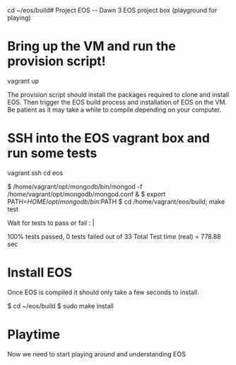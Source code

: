 cd ~/eos/build# Project EOS -- Dawn 3 
EOS project box (playground for playing)



# Bring up the VM and run the provision script!
vagrant up

The provision script should install the packages required to clone and install EOS.
Then trigger the EOS build process and installation of EOS on the VM.
Be patient as it may take a while to compile depending on your computer.



# SSH into the EOS vagrant box and run some tests
vagrant ssh
cd eos

$ /home/vagrant/opt/mongodb/bin/mongod -f /home/vagrant/opt/mongodb/mongod.conf &
$ export PATH=${HOME}/opt/mongodb/bin:$PATH
$ cd /home/vagrant/eos/build; make test

Wait for tests to pass or fail : | 

100% tests passed, 0 tests failed out of 33
Total Test time (real) = 778.88 sec



# Install EOS
Once EOS is compiled it should only take a few seconds to install.

$ cd ~/eos/build
$ sudo make install



# Playtime
Now we need to start playing around and understanding EOS
